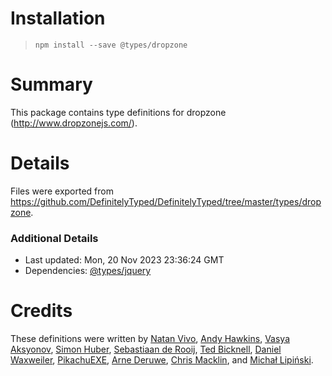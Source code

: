 # Installation
> `npm install --save @types/dropzone`

# Summary
This package contains type definitions for dropzone (http://www.dropzonejs.com/).

# Details
Files were exported from https://github.com/DefinitelyTyped/DefinitelyTyped/tree/master/types/dropzone.

### Additional Details
 * Last updated: Mon, 20 Nov 2023 23:36:24 GMT
 * Dependencies: [@types/jquery](https://npmjs.com/package/@types/jquery)

# Credits
These definitions were written by [Natan Vivo](https://github.com/nvivo), [Andy Hawkins](https://github.com/a904guy/,http://a904guy.com/,http://www.bmbsqd.com), [Vasya Aksyonov](https://github.com/outring), [Simon Huber](https://github.com/renuo), [Sebastiaan de Rooij](https://github.com/Hikariii), [Ted Bicknell](https://github.com/tedbcsgpro), [Daniel Waxweiler](https://github.com/dwaxweiler), [PikachuEXE](https://github.com/PikachuEXE), [Arne Deruwe](https://github.com/arnederuwe), [Chris Macklin](https://github.com/macklin-10x), and [Michał Lipiński](https://github.com/falsyvalues).

